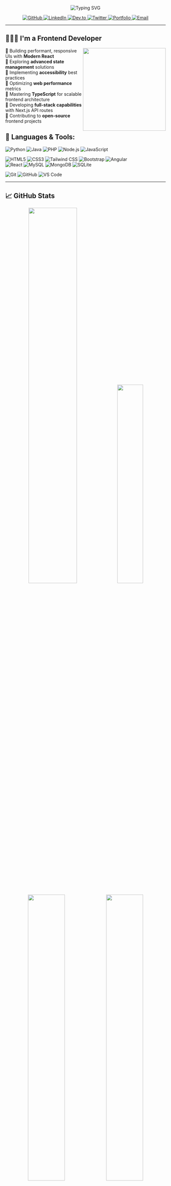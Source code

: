 
<p align="center">
  <img src="https://readme-typing-svg.herokuapp.com?font=Fira+Code&size=26&duration=3000&pause=1000&color=00FFFF&center=true&vCenter=true&width=500&lines=Assalamu+Alaikum+👋;I'm+Amdad+Islam" alt="Typing SVG">
</p>


<p align="center">
  <a href="https://github.com/amdadislam01" target="_blank">
    <img src="https://img.shields.io/badge/GitHub-100000?style=for-the-badge&logo=github&logoColor=white" alt="GitHub"/>
  </a>
  <a href="https://www.linkedin.com/in/amdadislam01/" target="_blank">
    <img src="https://img.shields.io/badge/LinkedIn-0077B5?style=for-the-badge&logo=linkedin&logoColor=white" alt="LinkedIn"/>
  </a>
  <a href="https://dev.to/amdadislam01" target="_blank">
    <img src="https://img.shields.io/badge/Dev.to-0A0A0A?style=for-the-badge&logo=devdotto&logoColor=white" alt="Dev.to"/>
  </a>
  <a href="https://x.com/amdad_vai__01" target="_blank">
    <img src="https://img.shields.io/badge/Twitter-1DA1F2?style=for-the-badge&logo=twitter&logoColor=white" alt="Twitter"/>
  </a>
  <a href="https://amdadislam01.github.io/My-Protfolio-website/" target="_blank">
    <img src="https://img.shields.io/badge/Portfolio-%23000000.svg?style=for-the-badge&logo=firefox&logoColor=#FF7139" alt="Portfolio"/>
  </a>
  <a href="mailto:amdad20063@gmail.com" target="_blank">
    <img src="https://img.shields.io/badge/Email-D14836?style=for-the-badge&logo=gmail&logoColor=white" alt="Email"/>
  </a>
</p>


---

## 👨🏼‍💻 I'm a Frontend Developer

<img src="https://raw.githubusercontent.com/soumyajit4419/soumyajit4419/refs/heads/master/thoughtworks-gif_dribbble.gif" width="260px" align="right"/>

🔹 Building performant, responsive UIs with **Modern React**  
🔹 Exploring **advanced state management** solutions  
🔹 Implementing **accessibility** best practices  
🔹 Optimizing **web performance** metrics  
🔹 Mastering **TypeScript** for scalable frontend architecture  
🔹 Developing **full-stack capabilities** with Next.js API routes  
🔹 Contributing to **open-source** frontend projects



##  🧰 Languages & Tools:

![Python](https://img.shields.io/badge/-Python-3776AB?style=flat&logo=python&logoColor=white)
![Java](https://img.shields.io/badge/-Java-007396?style=flat&logo=java&logoColor=white)
![PHP](https://img.shields.io/badge/-PHP-777BB4?style=flat&logo=php&logoColor=white)
![Node.js](https://img.shields.io/badge/-Node.js-339933?style=flat&logo=node.js&logoColor=white)
![JavaScript](https://img.shields.io/badge/-JavaScript-F7DF1E?style=flat&logo=javascript&logoColor=black)

![HTML5](https://img.shields.io/badge/-HTML5-E34F26?style=flat&logo=html5&logoColor=white)
![CSS3](https://img.shields.io/badge/-CSS3-1572B6?style=flat&logo=css3&logoColor=white)
![Tailwind CSS](https://img.shields.io/badge/-Tailwind_CSS-38B2AC?style=flat-square&logo=tailwind-css&logoColor=white)
![Bootstrap](https://img.shields.io/badge/-Bootstrap-7952B3?style=flat-square&logo=bootstrap&logoColor=white)
![Angular](https://img.shields.io/badge/-Angular-DD0031?style=flat&logo=angular&logoColor=white)  
![React](https://img.shields.io/badge/-React-61DAFB?style=flat&logo=react&logoColor=black)
![MySQL](https://img.shields.io/badge/-MySQL-4479A1?style=flat&logo=mysql&logoColor=white)
![MongoDB](https://img.shields.io/badge/-MongoDB-47A248?style=flat&logo=mongodb&logoColor=white)
![SQLite](https://img.shields.io/badge/-SQLite-003B57?style=flat&logo=sqlite&logoColor=white)

![Git](https://img.shields.io/badge/-Git-F05032?style=flat&logo=git&logoColor=white)
![GitHub](https://img.shields.io/badge/-GitHub-181717?style=flat&logo=github&logoColor=white)
![VS Code](https://img.shields.io/badge/-VS%20Code-007ACC?style=flat&logo=visual-studio-code&logoColor=white)

---

## 📈 GitHub Stats


<p align="center">
 <!-- Activity Graph -->
  <img src="https://github-readme-activity-graph.vercel.app/graph?username=amdadislam01&theme=react-dark&hide_border=true&area=true" width="55%"/>
  
  <!-- Most Used Languages -->
  <img src="https://github-readme-stats.vercel.app/api/top-langs/?username=amdadislam01&layout=compact&theme=radical&hide_border=true&bg_color=00000000&langs_count=6" width="40%"/>
</p>

<p align="center">
  <!-- Main Stats Card -->
  <img src="https://github-readme-stats.vercel.app/api?username=amdadislam01&show_icons=true&theme=radical&hide_border=true&bg_color=00000000&include_all_commits=true" width="48%"/>
  
  <!-- Streak Stats -->
  <img src="https://github-readme-streak-stats.herokuapp.com/?user=amdadislam01&theme=radical&hide_border=true&background=00000000&stroke=FF69B4" width="48%"/>
</p>

---

## 🏆 GitHub Achievements

<p align="center">
  <img src="https://github-profile-trophy.vercel.app/?username=amdadislam01&theme=radical&no-frame=true&row=1&column=7" alt="GitHub Trophies"/>
</p>

---

## 🔥 Recent Activity

<!--START_SECTION:activity-->
1. 🎉 Created my GitHub Profile README
2. 🚀 Started a new project
3. 🔥 Pushed first commit
<!--END_SECTION:activity-->

---
<!-- My project link Bio -->
##  My Projects:
Check the pinned repositories below   👇



<p align="center">
  <img src="https://komarev.com/ghpvc/?username=amdadislam01&label=Profile%20views&color=0e75b6&style=flat" alt="Profile Views"/>
  <a href="https://github.com/amdadislam01?tab=followers">
    <img src="https://img.shields.io/github/followers/amdadislam01?label=Followers&style=social" alt="GitHub Followers"/>
  </a>
  <a href="https://github.com/amdadislam01/amdadislam01">
    <img src="https://img.shields.io/github/stars/amdadislam01?style=social" alt="GitHub Stars"/>
  </a>
</p>






